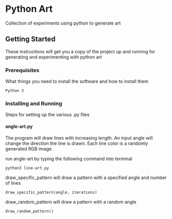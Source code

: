 

# Python Art

Collection of experiments using python to generate art 

## Getting Started

These instructions will get you a copy of the project up and running for generating and experimenting with python art

### Prerequisites

What things you need to install the software and how to install them

```
Python 3
```

### Installing and Running

Steps for setting up the various .py files

#### angle-art.py

The program will draw lines with increasing length. An input angle will change the direction the line is drawn. Each line color is a randomly generated RGB image.

run angle-art by typing the following command into terminal

```
python3 line-art.py 
```

draw_specific_pattern will draw a pattern with a specified angle and number of lines 

```
draw_specific_pattern(angle, iterations)
```
draw_random_pattern will draw a pattern with a random angle 

```
draw_random_pattern()
```

